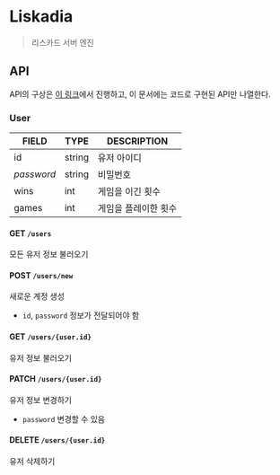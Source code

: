 # Liskadia

> 리스카드 서버 엔진

## API

API의 구상은 [이 링크](https://sch-jeon.notion.site/Liskadia-fdc59575472843dd99b6ae900dc01a9c)에서 진행하고,
이 문서에는 코드로 구현된 API만 나열한다.

### User

| FIELD      | TYPE   | DESCRIPTION |
|------------|--------|-------------|
| id         | string | 유저 아이디      |
| _password_ | string | 비밀번호        |
| wins       | int    | 게임을 이긴 횟수   |
| games      | int    | 게임을 플레이한 횟수 |

#### GET `/users`
모든 유저 정보 불러오기

#### POST `/users/new`
새로운 계정 생성
* `id`, `password` 정보가 전달되어야 함

#### GET `/users/{user.id}`
유저 정보 불러오기

#### PATCH `/users/{user.id}`
유저 정보 변경하기
* `password` 변경할 수 있음

#### DELETE `/users/{user.id}`
유저 삭제하기